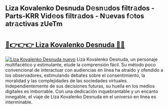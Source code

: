 ## Liza Kovalenko Desnuda D𝚎sn𝚞dos filtr𝚊dos - Parts-KRR Vid𝚎os filtr𝚊dos - N𝚞evas f𝚘tos atr𝚊ctivas zUeTm

# <h2><a href="http://mbden1e.tromn.icu/?c=Liza+Kovalenko+Desnuda">🔗👉👉👉 Liza Kovalenko Desnuda 🔗🔗</a></h2>

[![Liza Kovalenko Desnuda nuevo](https://i.imgur.com/pEAQMta.gif)](http://mbden1e.tromn.icu/?c=Liza+Kovalenko+Desnuda)
Liza Kovalenko Desnuda, un personaje multifacético y estimulante, elude la comprensión fácil. Su método poco convencional de interactuar con audiencias en línea ha atraído y ofendido a los observadores, estimulando debates sobre el consentimiento, la moralidad y las complejidades de las sociedades virtuales. Independientemente de sus decisiones futuras, su huella en los medios digitales es imborrable. Con una dedicación inquebrantable y un encanto innegable, el viaje de Liza Kovalenko Desnuda en el universo en línea es interminable.
